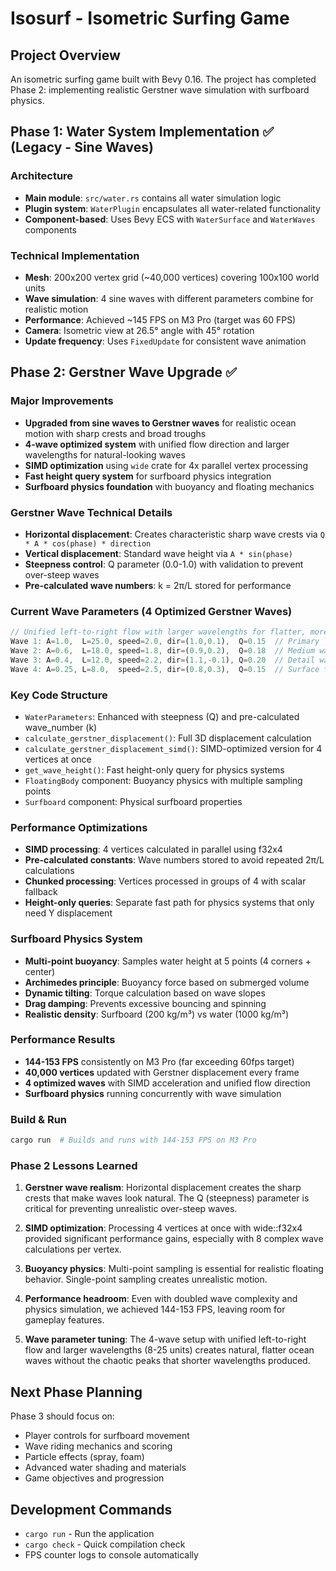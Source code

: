 # Isosurf - Isometric Surfing Game

## Project Overview
An isometric surfing game built with Bevy 0.16. The project has completed Phase 2: implementing realistic Gerstner wave simulation with surfboard physics.

## Phase 1: Water System Implementation ✅ (Legacy - Sine Waves)

### Architecture
- **Main module**: `src/water.rs` contains all water simulation logic
- **Plugin system**: `WaterPlugin` encapsulates all water-related functionality
- **Component-based**: Uses Bevy ECS with `WaterSurface` and `WaterWaves` components

### Technical Implementation
- **Mesh**: 200x200 vertex grid (~40,000 vertices) covering 100x100 world units
- **Wave simulation**: 4 sine waves with different parameters combine for realistic motion
- **Performance**: Achieved ~145 FPS on M3 Pro (target was 60 FPS)
- **Camera**: Isometric view at 26.5° angle with 45° rotation
- **Update frequency**: Uses `FixedUpdate` for consistent wave animation

## Phase 2: Gerstner Wave Upgrade ✅

### Major Improvements
- **Upgraded from sine waves to Gerstner waves** for realistic ocean motion with sharp crests and broad troughs
- **4-wave optimized system** with unified flow direction and larger wavelengths for natural-looking waves
- **SIMD optimization** using `wide` crate for 4x parallel vertex processing
- **Fast height query system** for surfboard physics integration
- **Surfboard physics foundation** with buoyancy and floating mechanics

### Gerstner Wave Technical Details
- **Horizontal displacement**: Creates characteristic sharp wave crests via `Q * A * cos(phase) * direction`
- **Vertical displacement**: Standard wave height via `A * sin(phase)`
- **Steepness control**: Q parameter (0.0-1.0) with validation to prevent over-steep waves
- **Pre-calculated wave numbers**: k = 2π/L stored for performance

### Current Wave Parameters (4 Optimized Gerstner Waves)
```rust
// Unified left-to-right flow with larger wavelengths for flatter, more realistic waves
Wave 1: A=1.0,  L=25.0, speed=2.0, dir=(1.0,0.1),  Q=0.15  // Primary large wave
Wave 2: A=0.6,  L=18.0, speed=1.8, dir=(0.9,0.2),  Q=0.18  // Medium wave  
Wave 3: A=0.4,  L=12.0, speed=2.2, dir=(1.1,-0.1), Q=0.20  // Detail wave
Wave 4: A=0.25, L=8.0,  speed=2.5, dir=(0.8,0.3),  Q=0.15  // Surface texture
```

### Key Code Structure
- `WaterParameters`: Enhanced with steepness (Q) and pre-calculated wave_number (k)
- `calculate_gerstner_displacement()`: Full 3D displacement calculation
- `calculate_gerstner_displacement_simd()`: SIMD-optimized version for 4 vertices at once
- `get_wave_height()`: Fast height-only query for physics systems
- `FloatingBody` component: Buoyancy physics with multiple sampling points
- `Surfboard` component: Physical surfboard properties

### Performance Optimizations
- **SIMD processing**: 4 vertices calculated in parallel using f32x4
- **Pre-calculated constants**: Wave numbers stored to avoid repeated 2π/L calculations
- **Chunked processing**: Vertices processed in groups of 4 with scalar fallback
- **Height-only queries**: Separate fast path for physics systems that only need Y displacement

### Surfboard Physics System
- **Multi-point buoyancy**: Samples water height at 5 points (4 corners + center)
- **Archimedes principle**: Buoyancy force based on submerged volume
- **Dynamic tilting**: Torque calculation based on wave slopes
- **Drag damping**: Prevents excessive bouncing and spinning
- **Realistic density**: Surfboard (200 kg/m³) vs water (1000 kg/m³)

### Performance Results
- **144-153 FPS** consistently on M3 Pro (far exceeding 60fps target)
- **40,000 vertices** updated with Gerstner displacement every frame
- **4 optimized waves** with SIMD acceleration and unified flow direction
- **Surfboard physics** running concurrently with wave simulation

### Build & Run
```bash
cargo run  # Builds and runs with 144-153 FPS on M3 Pro
```

### Phase 2 Lessons Learned
1. **Gerstner wave realism**: Horizontal displacement creates the sharp crests that make waves look natural. The Q (steepness) parameter is critical for preventing unrealistic over-steep waves.

2. **SIMD optimization**: Processing 4 vertices at once with wide::f32x4 provided significant performance gains, especially with 8 complex wave calculations per vertex.

3. **Buoyancy physics**: Multi-point sampling is essential for realistic floating behavior. Single-point sampling creates unrealistic motion.

4. **Performance headroom**: Even with doubled wave complexity and physics simulation, we achieved 144-153 FPS, leaving room for gameplay features.

5. **Wave parameter tuning**: The 4-wave setup with unified left-to-right flow and larger wavelengths (8-25 units) creates natural, flatter ocean waves without the chaotic peaks that shorter wavelengths produced.

## Next Phase Planning
Phase 3 should focus on:
- Player controls for surfboard movement
- Wave riding mechanics and scoring
- Particle effects (spray, foam)
- Advanced water shading and materials
- Game objectives and progression

## Development Commands
- `cargo run` - Run the application
- `cargo check` - Quick compilation check
- FPS counter logs to console automatically